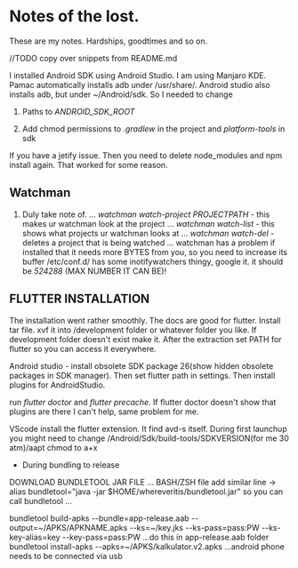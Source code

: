 # Notes of the lost.
These are my notes. Hardships, goodtimes and so on.

//TODO copy over snippets from README.md

I installed Android SDK using Android Studio. I am using Manjaro KDE. Pamac automatically installs adb under /usr/share/. Android studio also installs adb, but under ~/Android/sdk. So I needed to change 

1. Paths to *ANDROID_SDK_ROOT*

2. Add chmod permissions to *.gradlew* in the project and *platform-tools* in sdk

If you have a jetify issue. Then you need to delete node_modules and npm install again. That worked for some reason.

## Watchman

1. Duly take note of.
... *watchman watch-project PROJECTPATH* - this makes ur watchman look at the project
... *watchman watch-list* - this shows what projects ur watchman looks at
... *watchman watch-del* - deletes a project that is being watched
... watchman has a problem if installed that it needs more BYTES from you, so you need to increase its buffer /etc/conf.d/ has some inotifywatchers thingy, google it. it should be *524288* (MAX NUMBER IT CAN BE)!

## FLUTTER INSTALLATION

The installation went rather smoothly. The docs are good for flutter. Install tar file. xvf it into /development folder or whatever folder you like. If development folder doesn't exist make it. After the extraction set PATH for flutter so you can access it everywhere.

Android studio - install obsolete SDK package 26(show hidden obsolete packages in SDK manager). Then set flutter path in settings. Then install plugins for AndroidStudio.

run *flutter doctor* and *flutter precache*. If flutter doctor doesn't show that plugins are there I can't help, same problem for me. 

VScode install the flutter extension. It find avd-s itself. During first launchup you might need to change /Android/Sdk/build-tools/SDKVERSION(for me 30 atm)/aapt chmod to a+x

- During bundling to release

DOWNLOAD BUNDLETOOL JAR FILE
... BASH/ZSH file add similar line -> alias bundletool="java -jar $HOME/whereveritis/bundletool.jar" so you can call bundletool ...

bundletool build-apks --bundle=app-release.aab --output=~/APKS/APKNAME.apks --ks=~/key.jks --ks-pass=pass:PW --ks-key-alias=key --key-pass=pass:PW 
...do this in app-release.aab folder
bundletool install-apks --apks=~/APKS/kalkulator.v2.apks
...android phone needs to be connected via usb
